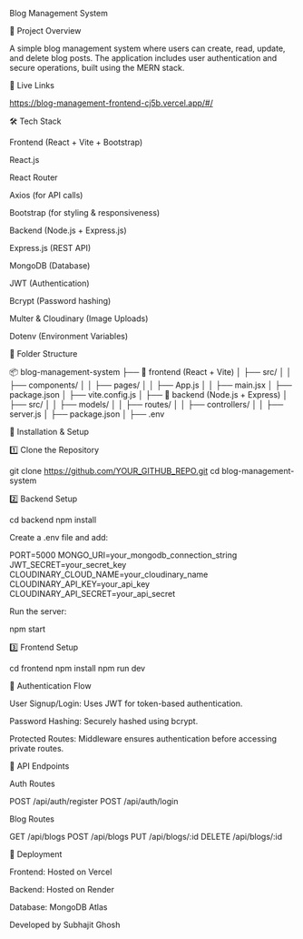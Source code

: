 Blog Management System

📌 Project Overview

A simple blog management system where users can create, read, update, and delete blog posts. The application includes user authentication and secure operations, built using the MERN stack.

🚀 Live Links

https://blog-management-frontend-cj5b.vercel.app/#/

🛠️ Tech Stack

Frontend (React + Vite + Bootstrap)

React.js

React Router

Axios (for API calls)

Bootstrap (for styling & responsiveness)

Backend (Node.js + Express.js)

Express.js (REST API)

MongoDB (Database)

JWT (Authentication)

Bcrypt (Password hashing)

Multer & Cloudinary (Image Uploads)

Dotenv (Environment Variables)

📂 Folder Structure

📦 blog-management-system
├── 📂 frontend (React + Vite)
│   ├── src/
│   │   ├── components/
│   │   ├── pages/
│   │   ├── App.js
│   │   ├── main.jsx
│   ├── package.json
│   ├── vite.config.js
│
├── 📂 backend (Node.js + Express)
│   ├── src/
│   │   ├── models/
│   │   ├── routes/
│   │   ├── controllers/
│   │   ├── server.js
│   ├── package.json
│   ├── .env

🔧 Installation & Setup

1️⃣ Clone the Repository

git clone https://github.com/YOUR_GITHUB_REPO.git
cd blog-management-system

2️⃣ Backend Setup

cd backend
npm install

Create a .env file and add:

PORT=5000
MONGO_URI=your_mongodb_connection_string
JWT_SECRET=your_secret_key
CLOUDINARY_CLOUD_NAME=your_cloudinary_name
CLOUDINARY_API_KEY=your_api_key
CLOUDINARY_API_SECRET=your_api_secret

Run the server:

npm start

3️⃣ Frontend Setup

cd frontend
npm install
npm run dev

🔐 Authentication Flow

User Signup/Login: Uses JWT for token-based authentication.

Password Hashing: Securely hashed using bcrypt.

Protected Routes: Middleware ensures authentication before accessing private routes.

📌 API Endpoints

Auth Routes

POST /api/auth/register
POST /api/auth/login

Blog Routes

GET /api/blogs
POST /api/blogs
PUT /api/blogs/:id
DELETE /api/blogs/:id

🚀 Deployment

Frontend: Hosted on Vercel

Backend: Hosted on Render

Database: MongoDB Atlas



Developed by Subhajit Ghosh
